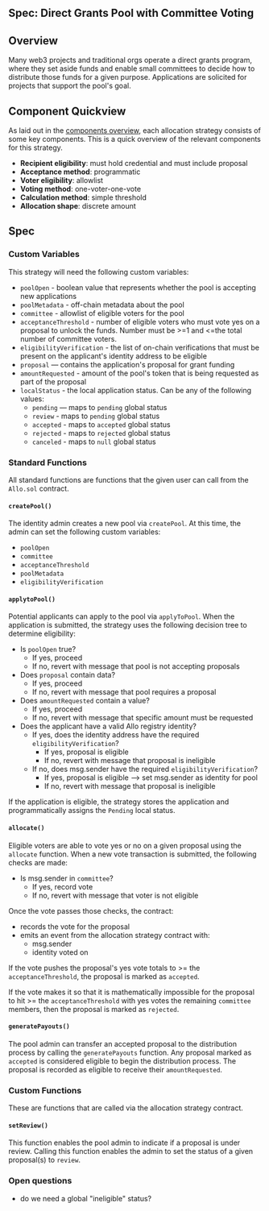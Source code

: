Spec: Direct Grants Pool with Committee Voting
---------------------------------

## Overview 
Many web3 projects and traditional orgs operate a direct grants program, where they set aside funds and enable small committees to decide how to distribute those funds for a given purpose. Applications are solicited for projects that support the pool's goal.

## Component Quickview
As laid out in the [components overview](https://docs.google.com/document/d/1qoOP07oMKzUCyfb4HbnyeD6ZYEQa004i5Zwqoy7-Ox8/edit), each allocation strategy consists of some key components. This is a quick overview of the relevant components for this strategy.
- **Recipient eligibility**: must hold credential and must include proposal
- **Acceptance method**: programmatic
- **Voter eligibility**: allowlist
- **Voting method**: one-voter-one-vote
- **Calculation method**: simple threshold
- **Allocation shape**: discrete amount

## Spec
### Custom Variables
This strategy will need the following custom variables:
- `poolOpen` - boolean value that represents whether the pool is accepting new applications
- `poolMetadata` - off-chain metadata about the pool
- `committee` - allowlist of eligible voters for the pool
- `acceptanceThreshold` - number of eligible voters who must vote yes on a proposal to unlock the funds. Number must be >=1 and <=the total number of committee voters. 
- `eligibilityVerification` - the list of on-chain verifications that must be present on the applicant's identity address to be eligible
- `proposal` — contains the application's proposal for grant funding
- `amountRequested` - amount of the pool's token that is being requested as part of the proposal
- `localStatus` - the local application status. Can be any of the following values:
    - `pending` — maps to `pending` global status
    - `review` - maps to `pending` global status
    - `accepted` - maps to `accepted` global status
    - `rejected` - maps to `rejected` global status
    - `canceled` - maps to `null` global status

### Standard Functions
All standard functions are functions that the given user can call from the `Allo.sol` contract.
#### `createPool()`
The identity admin creates a new pool via `createPool`. At this time, the admin can set the following custom variables:
- `poolOpen`
- `committee`
- `acceptanceThreshold`
- `poolMetadata`
- `eligibilityVerification`

#### `applytoPool()`
Potential applicants can apply to the pool via `applyToPool`. When the application is submitted, the strategy uses the following decision tree to determine eligibility:

- Is `poolOpen` true?
    - If yes, proceed
    - If no, revert with message that pool is not accepting proposals
- Does `proposal` contain data? 
    - If yes, proceed
    - If no, revert with message that pool requires a proposal
- Does `amountRequested` contain a value?
    - If yes, proceed
    - If no, revert with message that specific amount must be requested
- Does the applicant have a valid Allo registry identity?
    - If yes, does the identity address have the required `eligibilityVerification`?
        - If yes, proposal is eligible
        - If no, revert with message that proposal is ineligible
    - If no, does msg.sender have the required `eligibilityVerification`?
        - If yes, proposal is eligible —> set msg.sender as identity for pool
        - If no, revert with message that proposal is ineligible

If the application is eligible, the strategy stores the application and programmatically assigns the `Pending` local status.

#### `allocate()`
Eligible voters are able to vote yes or no on a given proposal using the `allocate` function. When a new vote transaction is submitted, the following checks are made:
- Is msg.sender in `committee`?
    - If yes, record vote
    - If no, revert with message that voter is not eligible

Once the vote passes those checks, the contract:
- records the vote for the proposal
- emits an event from the allocation strategy contract with:
    - msg.sender
    - identity voted on

If the vote pushes the proposal's yes vote totals to >= the `acceptanceThreshold`, the proposal is marked as `accepted`.

If the vote makes it so that it is mathematically impossible for the proposal to hit >= the `acceptanceThreshold` with yes votes the remaining `committee` members, then the proposal is marked as `rejected`.

#### `generatePayouts()`
The pool admin can transfer an accepted proposal to the distribution process by calling the `generatePayouts` function. Any proposal marked as `accepted` is considered eligible to begin the distribution process. The proposal is recorded as eligible to receive their `amountRequested`. 

### Custom Functions
These are functions that are called via the allocation strategy contract.

#### `setReview()`
This function enables the pool admin to indicate if a proposal is under review. Calling this function enables the admin to set the status of a given proposal(s) to `review`. 

### Open questions
- do we need a global "ineligible" status?